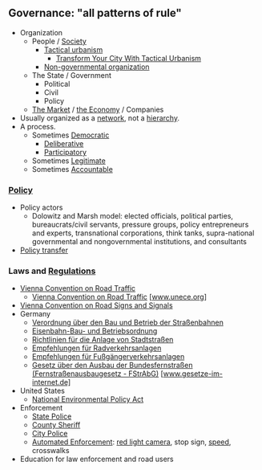 ## Governance: "all patterns of rule"

* Organization
  * People / [Society](https://en.wikipedia.org/wiki/Society)
    * [Tactical urbanism](https://en.wikipedia.org/wiki/Tactical_urbanism)
      * [Transform Your City With Tactical Urbanism](https://vimeo.com/220812813)
    * [Non-governmental organization](https://en.wikipedia.org/wiki/Non-governmental_organization)
  * The State / Government
    * Political
    * Civil
    * Policy
  * [The Market](https://en.wikipedia.org/wiki/Market_(economics)) / [the Economy](https://en.wikipedia.org/wiki/Economy) / Companies
* Usually organized as a [network](https://en.wikipedia.org/wiki/Network_theory), not a [hierarchy](https://en.wikipedia.org/wiki/Hierarchy).
* A process.
  * Sometimes [Democratic](https://en.wikipedia.org/wiki/Democracy)
    * [Deliberative](https://en.wikipedia.org/wiki/Deliberative_democracy)
    * [Participatory](https://en.wikipedia.org/wiki/Participatory_democracy)
  * Sometimes [Legitimate](https://en.wikipedia.org/wiki/Legitimacy_(political))
  * Sometimes [Accountable](https://en.wikipedia.org/wiki/Accountability)

### [Policy](https://en.wikipedia.org/wiki/Policy)
* Policy actors
  * Dolowitz and Marsh model: elected officials, political parties, bureaucrats/civil servants, pressure groups, policy entrepreneurs and experts, transnational corporations, think tanks, supra-national governmental and nongovernmental institutions, and consultants
* [Policy transfer](https://en.wikipedia.org/wiki/Policy_transfer)

### Laws and [Regulations](https://en.wikipedia.org/wiki/Regulation)

* [Vienna Convention on Road Traffic](https://en.wikipedia.org/wiki/Vienna_Convention_on_Road_Traffic)
  * [Vienna Convention on Road Traffic](http://www.unece.org/fileadmin/DAM/trans/conventn/crt1968e.pdf) [www.unece.org]
* [Vienna Convention on Road Signs and Signals](https://en.wikipedia.org/wiki/Vienna_Convention_on_Road_Signs_and_Signals)
* Germany
  * [Verordnung über den Bau und Betrieb der Straßenbahnen](https://en.wikipedia.org/wiki/Verordnung_über_den_Bau_und_Betrieb_der_Straßenbahnen)
  * [Eisenbahn-Bau- und Betriebsordnung](https://en.wikipedia.org/wiki/Eisenbahn-Bau-_und_Betriebsordnung)
  * [Richtlinien für die Anlage von Stadtstraßen](https://de.wikipedia.org/wiki/Richtlinien_für_die_Anlage_von_Stadtstraßen)
  * [Empfehlungen für Radverkehrsanlagen](https://de.wikipedia.org/wiki/Empfehlungen_für_Radverkehrsanlagen)
  * [Empfehlungen für Fußgängerverkehrsanlagen](https://de.wikipedia.org/wiki/Empfehlungen_für_Fußgängerverkehrsanlagen)
  * [Gesetz über den Ausbau der Bundesfernstraßen (Fernstraßenausbaugesetz - FStrAbG)](https://www.gesetze-im-internet.de/fstrausbaug/BJNR008730971.html) [www.gesetze-im-internet.de]
* United States
  * [National Environmental Policy Act](https://en.wikipedia.org/wiki/National_Environmental_Policy_Act)
* Enforcement
  * [State Police](https://en.wikipedia.org/wiki/State_police_(United_States))
  * [County Sheriff](https://en.wikipedia.org/wiki/Sheriffs_in_the_United_States)
  * [City Police](https://en.wikipedia.org/wiki/Municipal_police)
  * [Automated Enforcement](https://en.wikipedia.org/wiki/Traffic_enforcement_camera): [red light camera](https://en.wikipedia.org/wiki/Red_light_camera), stop sign, [speed](https://en.wikipedia.org/wiki/Speed_limit_enforcement), crosswalks
* Education for law enforcement and road users

